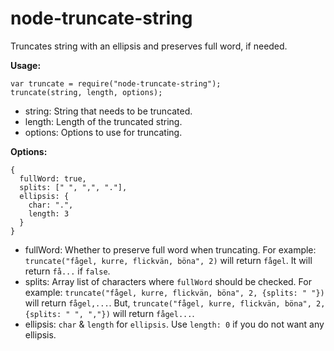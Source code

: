 # node-truncate-string

Truncates string with an ellipsis and preserves full word, if needed.

**Usage:**

```
var truncate = require("node-truncate-string");
truncate(string, length, options);
```

- string: String that needs to be truncated.
- length: Length of the truncated string.
- options: Options to use for truncating.

**Options:**

```
{
  fullWord: true,
  splits: [" ", ",", "."],
  ellipsis: {
    char: ".",
    length: 3
  }
}
```

- fullWord: Whether to preserve full word when truncating. For example: `truncate("fågel, kurre, flickvän, böna", 2)` will return `fågel`. It will return `få...` if `false`.
- splits: Array list of characters where `fullWord` should be checked. For example: `truncate("fågel, kurre, flickvän, böna", 2, {splits: " "})` will return `fågel,...`. But, `truncate("fågel, kurre, flickvän, böna", 2, {splits: " ", ","})` will return `fågel...`.
- ellipsis: `char` & `length` for `ellipsis`. Use `length: 0` if you do not want any ellipsis.